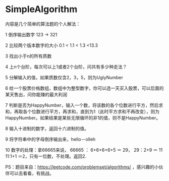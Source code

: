 # SimpleAlgorithm

内容是几个简单的算法题的个人解法：

1 倒序输出数字  123 -> 321

2 比较两个版本数字的大小 0.1 < 1.1 < 1.3 <13.3

3 找出小于n的所有质数

4 上n个台阶，每次可以上1或者2个台阶，问共有多少种走法？

5 分解输入的值，如果质数仅含2，3，5，则为UglyNumber

6 给一个股票价格数组，数组中为整型数字，你可以选一天买入股票，可以后面的某天售出，问你能赚的最大利润

7 判断是否为HappyNumber，输入一个数，将该数的各个位数进行平方，然后求和，再取各个位数进行平方，再求和，直到为1（此时平方求和不再改变），则为HappyNumber。如果结果是某些无限循环的非1的值，则不是HappyNumber。

8 输入十进制的数字，返回十六进制的值。

9 将字符串中的字母倒序输出来，hello－olleh

10 数字的处理：拿66665来说，
66665 ： 6+6+6+6+5  ＝ 29，
29：2+9 ＝ 11
11:1+1 ＝2，只有一位数，不处理。返回2.


PS：题目来自：https://leetcode.com/problemset/algorithms/  ，感兴趣的小伙伴可以去看看，有挑战。
